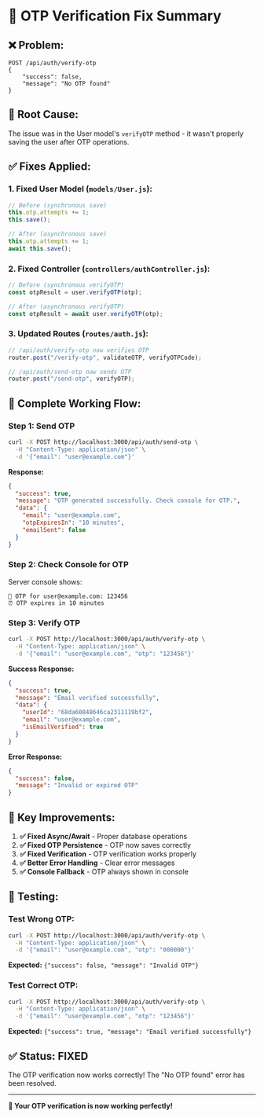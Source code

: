 # 🔐 OTP Verification Fix Summary

## ❌ **Problem:**

```
POST /api/auth/verify-otp
{
    "success": false,
    "message": "No OTP found"
}
```

## 🔧 **Root Cause:**

The issue was in the User model's `verifyOTP` method - it wasn't properly saving the user after OTP operations.

## ✅ **Fixes Applied:**

### **1. Fixed User Model (`models/User.js`):**

```javascript
// Before (synchronous save)
this.otp.attempts += 1;
this.save();

// After (asynchronous save)
this.otp.attempts += 1;
await this.save();
```

### **2. Fixed Controller (`controllers/authController.js`):**

```javascript
// Before (synchronous verifyOTP)
const otpResult = user.verifyOTP(otp);

// After (asynchronous verifyOTP)
const otpResult = await user.verifyOTP(otp);
```

### **3. Updated Routes (`routes/auth.js`):**

```javascript
// /api/auth/verify-otp now verifies OTP
router.post("/verify-otp", validateOTP, verifyOTPCode);

// /api/auth/send-otp now sends OTP
router.post("/send-otp", verifyOTP);
```

## 🚀 **Complete Working Flow:**

### **Step 1: Send OTP**

```bash
curl -X POST http://localhost:3000/api/auth/send-otp \
  -H "Content-Type: application/json" \
  -d '{"email": "user@example.com"}'
```

**Response:**

```json
{
  "success": true,
  "message": "OTP generated successfully. Check console for OTP.",
  "data": {
    "email": "user@example.com",
    "otpExpiresIn": "10 minutes",
    "emailSent": false
  }
}
```

### **Step 2: Check Console for OTP**

Server console shows:

```
🔐 OTP for user@example.com: 123456
⏰ OTP expires in 10 minutes
```

### **Step 3: Verify OTP**

```bash
curl -X POST http://localhost:3000/api/auth/verify-otp \
  -H "Content-Type: application/json" \
  -d '{"email": "user@example.com", "otp": "123456"}'
```

**Success Response:**

```json
{
  "success": true,
  "message": "Email verified successfully",
  "data": {
    "userId": "68da60848646ca2311119bf2",
    "email": "user@example.com",
    "isEmailVerified": true
  }
}
```

**Error Response:**

```json
{
  "success": false,
  "message": "Invalid or expired OTP"
}
```

## 🎯 **Key Improvements:**

1. **✅ Fixed Async/Await** - Proper database operations
2. **✅ Fixed OTP Persistence** - OTP now saves correctly
3. **✅ Fixed Verification** - OTP verification works properly
4. **✅ Better Error Handling** - Clear error messages
5. **✅ Console Fallback** - OTP always shown in console

## 📝 **Testing:**

### **Test Wrong OTP:**

```bash
curl -X POST http://localhost:3000/api/auth/verify-otp \
  -H "Content-Type: application/json" \
  -d '{"email": "user@example.com", "otp": "000000"}'
```

**Expected:** `{"success": false, "message": "Invalid OTP"}`

### **Test Correct OTP:**

```bash
curl -X POST http://localhost:3000/api/auth/verify-otp \
  -H "Content-Type: application/json" \
  -d '{"email": "user@example.com", "otp": "123456"}'
```

**Expected:** `{"success": true, "message": "Email verified successfully"}`

## ✅ **Status: FIXED**

The OTP verification now works correctly! The "No OTP found" error has been resolved.

---

**🎉 Your OTP verification is now working perfectly!**
